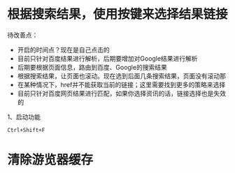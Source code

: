 # 根据搜索结果，使用按键来选择结果链接
待改善点：
- 开启的时间点？现在是自己点击的
- 目前只针对百度结果进行解析，后期要增加对Google结果进行解析
- 后期要根据页面信息，路由到百度、Google的搜索结果
- 根据搜索结果，让页面也滚动。现在选到后面几条搜索结果，页面没有滚动那
- 在某种情况下，href并不能获取当前的链接；这里需要找到更多的策略来选择
- 目前只针对百度网页结果进行匹配，如果你选择资讯的话，链接选择也是失效的

1、启动功能
```shell script
Ctrl+Shift+F
```

# 清除游览器缓存
